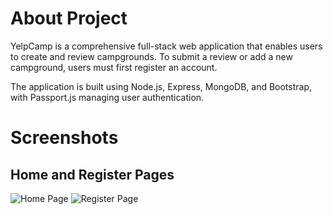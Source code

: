 # About Project
YelpCamp is a comprehensive full-stack web application that enables users to create and review campgrounds. To submit a review or add a new campground, users must first register an account. 

The application is built using Node.js, Express, MongoDB, and Bootstrap, with Passport.js managing user authentication.

# Screenshots
## Home and Register Pages
<img  alt="Home Page" src="https://github.com/user-attachments/assets/bd616687-3e5d-4228-acb5-4c255fdb96cd" />
<img  alt="Register Page" src="https://github.com/user-attachments/assets/958caa61-b44b-425e-874d-2401517be085" />
